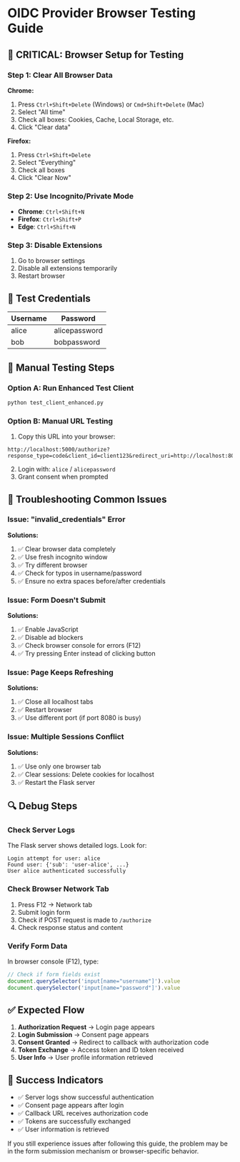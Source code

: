 # OIDC Provider Browser Testing Guide

## 🚨 CRITICAL: Browser Setup for Testing

### Step 1: Clear All Browser Data
**Chrome:**
1. Press `Ctrl+Shift+Delete` (Windows) or `Cmd+Shift+Delete` (Mac)
2. Select "All time" 
3. Check all boxes: Cookies, Cache, Local Storage, etc.
4. Click "Clear data"

**Firefox:**
1. Press `Ctrl+Shift+Delete`
2. Select "Everything"
3. Check all boxes
4. Click "Clear Now"

### Step 2: Use Incognito/Private Mode
- **Chrome**: `Ctrl+Shift+N`
- **Firefox**: `Ctrl+Shift+P`
- **Edge**: `Ctrl+Shift+N`

### Step 3: Disable Extensions
1. Go to browser settings
2. Disable all extensions temporarily
3. Restart browser

## 🔑 Test Credentials

| Username | Password     |
|----------|-------------|
| alice    | alicepassword |
| bob      | bobpassword   |

## 🧪 Manual Testing Steps

### Option A: Run Enhanced Test Client
```bash
python test_client_enhanced.py
```

### Option B: Manual URL Testing
1. Copy this URL into your browser:
```
http://localhost:5000/authorize?response_type=code&client_id=client123&redirect_uri=http://localhost:8080/callback&scope=openid%20profile%20email&code_challenge=test123&code_challenge_method=S256
```

2. Login with: `alice` / `alicepassword`
3. Grant consent when prompted

## 🐛 Troubleshooting Common Issues

### Issue: "invalid_credentials" Error
**Solutions:**
1. ✅ Clear browser data completely
2. ✅ Use fresh incognito window  
3. ✅ Try different browser
4. ✅ Check for typos in username/password
5. ✅ Ensure no extra spaces before/after credentials

### Issue: Form Doesn't Submit
**Solutions:**
1. ✅ Enable JavaScript
2. ✅ Disable ad blockers
3. ✅ Check browser console for errors (F12)
4. ✅ Try pressing Enter instead of clicking button

### Issue: Page Keeps Refreshing
**Solutions:**
1. ✅ Close all localhost tabs
2. ✅ Restart browser
3. ✅ Use different port (if port 8080 is busy)

### Issue: Multiple Sessions Conflict
**Solutions:**
1. ✅ Use only one browser tab
2. ✅ Clear sessions: Delete cookies for localhost
3. ✅ Restart the Flask server

## 🔍 Debug Steps

### Check Server Logs
The Flask server shows detailed logs. Look for:
```
Login attempt for user: alice
Found user: {'sub': 'user-alice', ...}
User alice authenticated successfully
```

### Check Browser Network Tab
1. Press F12 → Network tab
2. Submit login form
3. Check if POST request is made to `/authorize`
4. Check response status and content

### Verify Form Data
In browser console (F12), type:
```javascript
// Check if form fields exist
document.querySelector('input[name="username"]').value
document.querySelector('input[name="password"]').value
```

## ✅ Expected Flow

1. **Authorization Request** → Login page appears
2. **Login Submission** → Consent page appears  
3. **Consent Granted** → Redirect to callback with authorization code
4. **Token Exchange** → Access token and ID token received
5. **User Info** → User profile information retrieved

## 🎯 Success Indicators

- ✅ Server logs show successful authentication
- ✅ Consent page appears after login
- ✅ Callback URL receives authorization code
- ✅ Tokens are successfully exchanged
- ✅ User information is retrieved

If you still experience issues after following this guide, the problem may be in the form submission mechanism or browser-specific behavior.
